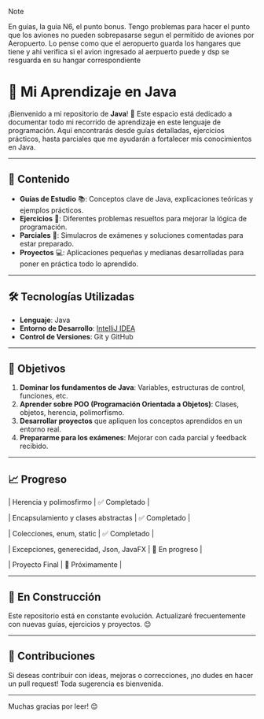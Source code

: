 > [!NOTE]  
> En guias, la guia N6, el punto bonus. Tengo problemas para hacer el punto que los aviones no pueden sobrepasarse segun el permitido de aviones por Aeropuerto. Lo pense como que el aeropuerto guarda los hangares que tiene y ahi verifica si el avion ingresado al aerpuerto puede y dsp se resguarda en su hangar correspondiente


 
# 🚀 Mi Aprendizaje en Java

¡Bienvenido a mi repositorio de **Java**! 🎉 Este espacio está dedicado a documentar todo mi recorrido de aprendizaje en este lenguaje de programación. Aquí encontrarás desde guías detalladas, ejercicios prácticos, hasta parciales que me ayudarán a fortalecer mis conocimientos en Java.

---

## 📖 Contenido

- **Guías de Estudio** 📚: Conceptos clave de Java, explicaciones teóricas y ejemplos prácticos.
- **Ejercicios** 📝: Diferentes problemas resueltos para mejorar la lógica de programación.
- **Parciales** 🧠: Simulacros de exámenes y soluciones comentadas para estar preparado.
- **Proyectos** 💻: Aplicaciones pequeñas y medianas desarrolladas para poner en práctica todo lo aprendido.

---

## 🛠 Tecnologías Utilizadas

- **Lenguaje**: Java
- **Entorno de Desarrollo**: [IntelliJ IDEA](https://www.jetbrains.com/idea/) 
- **Control de Versiones**: Git y GitHub

---

## 🎯 Objetivos

1. **Dominar los fundamentos de Java**: Variables, estructuras de control, funciones, etc.
2. **Aprender sobre POO (Programación Orientada a Objetos)**: Clases, objetos, herencia, polimorfismo.
3. **Desarrollar proyectos** que apliquen los conceptos aprendidos en un entorno real.
4. **Prepararme para los exámenes**: Mejorar con cada parcial y feedback recibido.

---


## 📈 Progreso

| Herencia y polimosfirmo | ✅ Completado |

| Encapsulamiento y clases abstractas | ✅ Completado |

| Colecciones, enum,  static | ✅ Completado |

| Excepciones, generecidad, Json, JavaFX | 🔄 En progreso |

| Proyecto Final | 📅 Próximamente |

---

## 🚧 En Construcción

Este repositorio está en constante evolución. Actualizaré frecuentemente con nuevas guías, ejercicios y proyectos. 😊

---

## 🤝 Contribuciones

Si deseas contribuir con ideas, mejoras o correcciones, ¡no dudes en hacer un pull request! Toda sugerencia es bienvenida.

---

Muchas gracias por leer! 😊
